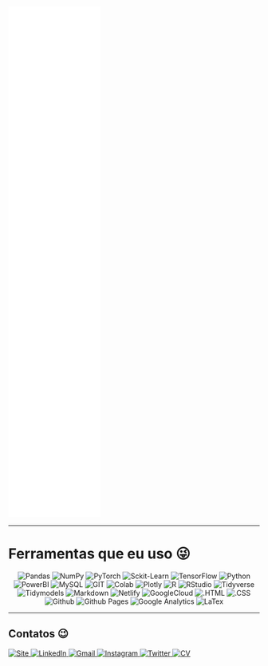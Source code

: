 
<p align="left">
  <img src="https://github.com/thalisreboucas/thalisreboucas/blob/main/github-metrics.svg" />
</p>

---

# Ferramentas que eu uso 😜

<p align="center">
    
<img alt="Pandas" src="https://img.shields.io/badge/pandas%20-%23150458.svg?&style=for-the-badge&logo=pandas&logoColor=white" />
<img alt="NumPy" src="https://img.shields.io/badge/numpy%20-%23013243.svg?&style=for-the-badge&logo=numpy&logoColor=white" />
<img alt="PyTorch" src="https://img.shields.io/badge/PyTorch%20-%23EE4C2C.svg?&style=for-the-badge&logo=PyTorch&logoColor=white" />
<img alt="Sckit-Learn" src="https://img.shields.io/badge/scikit_learn-F7931E?style=for-the-badge&logo=scikit-learn&logoColor=white" />
<img alt="TensorFlow" src="https://img.shields.io/badge/TensorFlow%20-%23FF6F00.svg?&style=for-the-badge&logo=TensorFlow&logoColor=white" />
<img alt="Python"src="https://img.shields.io/badge/Python-3776AB?style=for-the-badge&logo=python&logoColor=white"/>
<img alt="PowerBI" src ="https://img.shields.io/badge/PowerBI-F2C811?style=for-the-badge&logo=Power%20BI&logoColor=white"/>
<img alt="MySQL"src="https://img.shields.io/badge/MySQL-00000F?style=for-the-badge&logo=mysql&logoColor=white">
<img alt="GIT"src="https://img.shields.io/badge/Git-F05032?style=for-the-badge&logo=git&logoColor=white">
<img alt="Colab" src="https://img.shields.io/badge/Colab-F9AB00?style=for-the-badge&logo=googlecolab&color=525252">
<img alt="Plotly" src="https://img.shields.io/badge/Plotly-3F4F75?style=for-the-badge&logo=plotly&logoColor=white" />
<img alt="R" src="https://img.shields.io/badge/R-276DC3?style=for-the-badge&logo=r&logoColor=white" />
<img alt="RStudio" src="https://img.shields.io/badge/RStudio-75AADB?style=for-the-badge&logo=rstudio&logoColor=white" />
<img alt="Tidyverse" src="https://img.shields.io/badge/tidyverse-2F2E8B?style=for-the-badge&logo=Fitbit&logoColor=white" />
<img alt="Tidymodels" src="https://img.shields.io/badge/Tidymodels-282C4C?style=for-the-badge&logo=Broadcom&logoColor=white" />
<img alt="Markdown" src="https://img.shields.io/badge/Markdown-000000?style=for-the-badge&logo=markdown&logoColor=white" />
<img alt="Netlify" src="https://img.shields.io/badge/Netlify-00C7B7?style=for-the-badge&logo=netlify&logoColor=white" />
<img alt="GoogleCloud" src="https://img.shields.io/badge/Google_Cloud-4285F4?style=for-the-badge&logo=google-cloud&logoColor=white" />
<img alt=".HTML" src="https://img.shields.io/badge/.HTML-E02826?style=for-the-badge&logo=html5&logoColor=white" />
<img alt=".CSS" src="https://img.shields.io/badge/.CSS-1572B6?style=for-the-badge&logo=css3&logoColor=white" />
<img alt="Github" src="https://img.shields.io/badge/GITHUB-181717?style=for-the-badge&logo=github&logoColor=white" />
<img alt="Github Pages" src="https://img.shields.io/badge/GITHUB_Pages-222222?style=for-the-badge&logo=githubpages&logoColor=white" />
<img alt="Google Analytics" src="https://img.shields.io/badge/Google_Analytics-E37400?style=for-the-badge&logo=GoogleAnalytics&logoColor=white" />
<img alt="LaTex" src="https://img.shields.io/badge/LaTex-008080?style=for-the-badge&logo=latex&logoColor=white" />
  
</p>

---

<h2> Contatos 😉 </h2>

<a href="https://thalis.netlify.app/"  >
    <img alt="Site" width="32px" src="https://cdn-icons-png.flaticon.com/512/6116/6116437.png"/>
</a>
<a href="https://www.linkedin.com/in/thalisreboucas/"  >
    <img alt="LinkedIn" width="32px" src="https://cdn-icons-png.flaticon.com/512/1384/1384014.png"/>
</a>
<a href="mailto:thalisreboucasdeoliveira@gmail.com"  >
    <img alt="Gmail" width="32px" src="https://cdn-icons-png.flaticon.com/512/95/95627.png" />
</a>
<a href="https://www.instagram.com/thalisreboucas/"  >
    <img alt="Instagram" width="32px" src="https://cdn-icons-png.flaticon.com/512/1384/1384015.png" />
</a>
<a href="https://www.twitter.com/thalisreboucas/"  >
    <img alt="Twitter" width="32px" src="https://cdn-icons-png.flaticon.com/512/49/49351.png" />
</a>
<a href="https://thalisreboucas.github.io/curriculo/"  >
    <img alt="CV" width="32px" src="https://cdn-icons-png.flaticon.com/512/2427/2427488.png"/>
</a>


